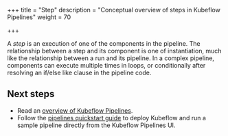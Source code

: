+++
title = "Step"
description = "Conceptual overview of steps in Kubeflow Pipelines"
weight = 70
                    
+++

A *step* is an execution of one of the components in the pipeline. The
relationship between a step and its component is one of instantiation, much like
the relationship between a run and its pipeline. In a complex pipeline,
components can execute multiple times in loops, or conditionally after resolving
an if/else like clause in the pipeline code.

## Next steps

* Read an [overview of Kubeflow Pipelines](/docs/components/pipelines/overview/).
* Follow the [pipelines quickstart guide](/docs/components/pipelines/getting-started/) 
  to deploy Kubeflow and run a sample pipeline directly from the Kubeflow 
  Pipelines UI.